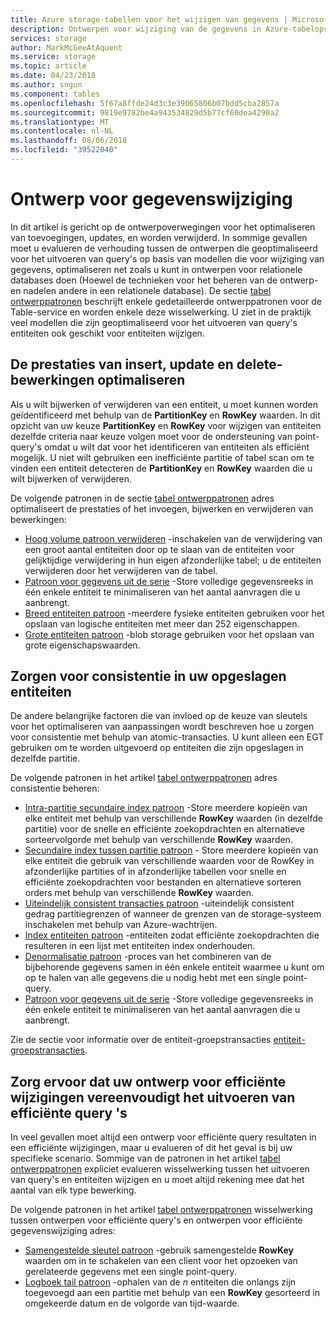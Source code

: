 ```yaml
---
title: Azure storage-tabellen voor het wijzigen van gegevens | Microsoft Docs
description: Ontwerpen voor wijziging van de gegevens in Azure-tabelopslag.
services: storage
author: MarkMcGeeAtAquent
ms.service: storage
ms.topic: article
ms.date: 04/23/2018
ms.author: sngun
ms.component: tables
ms.openlocfilehash: 5f67a8ffde24d3c3e39065806b07bdd5cba2857a
ms.sourcegitcommit: 9819e9782be4a943534829d5b77cf60dea4290a2
ms.translationtype: MT
ms.contentlocale: nl-NL
ms.lasthandoff: 08/06/2018
ms.locfileid: "39522040"
---
```

# <a name="design-for-data-modification"></a>Ontwerp voor gegevenswijziging
In dit artikel is gericht op de ontwerpoverwegingen voor het optimaliseren van toevoegingen, updates, en worden verwijderd. In sommige gevallen moet u evalueren de verhouding tussen de ontwerpen die geoptimaliseerd voor het uitvoeren van query's op basis van modellen die voor wijziging van gegevens, optimaliseren net zoals u kunt in ontwerpen voor relationele databases doen (Hoewel de technieken voor het beheren van de ontwerp-en nadelen andere in een relationele database). De sectie [tabel ontwerppatronen](#table-design-patterns) beschrijft enkele gedetailleerde ontwerppatronen voor de Table-service en worden enkele deze wisselwerking. U ziet in de praktijk veel modellen die zijn geoptimaliseerd voor het uitvoeren van query's entiteiten ook geschikt voor entiteiten wijzigen.  

## <a name="optimize-the-performance-of-insert-update-and-delete-operations"></a>De prestaties van insert, update en delete-bewerkingen optimaliseren
Als u wilt bijwerken of verwijderen van een entiteit, u moet kunnen worden geïdentificeerd met behulp van de **PartitionKey** en **RowKey** waarden. In dit opzicht van uw keuze **PartitionKey** en **RowKey** voor wijzigen van entiteiten dezelfde criteria naar keuze volgen moet voor de ondersteuning van point-query's omdat u wilt dat voor het identificeren van entiteiten als efficiënt mogelijk. U niet wilt gebruiken een inefficiënte partitie of tabel scan om te vinden een entiteit detecteren de **PartitionKey** en **RowKey** waarden die u wilt bijwerken of verwijderen.  

De volgende patronen in de sectie [tabel ontwerppatronen](#table-design-patterns) adres optimaliseert de prestaties of het invoegen, bijwerken en verwijderen van bewerkingen:  

* [Hoog volume patroon verwijderen](table-storage-design-patterns.md#high-volume-delete-pattern) -inschakelen van de verwijdering van een groot aantal entiteiten door op te slaan van de entiteiten voor gelijktijdige verwijdering in hun eigen afzonderlijke tabel; u de entiteiten verwijderen door het verwijderen van de tabel.  
* [Patroon voor gegevens uit de serie](table-storage-design-patterns.md#data-series-pattern) -Store volledige gegevensreeks in één enkele entiteit te minimaliseren van het aantal aanvragen die u aanbrengt.  
* [Breed entiteiten patroon](table-storage-design-patterns.md#wide-entities-pattern) -meerdere fysieke entiteiten gebruiken voor het opslaan van logische entiteiten met meer dan 252 eigenschappen.  
* [Grote entiteiten patroon](table-storage-design-patterns.md#large-entities-pattern) -blob storage gebruiken voor het opslaan van grote eigenschapswaarden.  

## <a name="ensure-consistency-in-your-stored-entities"></a>Zorgen voor consistentie in uw opgeslagen entiteiten
De andere belangrijke factoren die van invloed op de keuze van sleutels voor het optimaliseren van aanpassingen wordt beschreven hoe u zorgen voor consistentie met behulp van atomic-transacties. U kunt alleen een EGT gebruiken om te worden uitgevoerd op entiteiten die zijn opgeslagen in dezelfde partitie.  

De volgende patronen in het artikel [tabel ontwerppatronen](table-storage-design-patterns.md) adres consistentie beheren:  

* [Intra-partitie secundaire index patroon](table-storage-design-patterns.md#intra-partition-secondary-index-pattern) -Store meerdere kopieën van elke entiteit met behulp van verschillende **RowKey** waarden (in dezelfde partitie) voor de snelle en efficiënte zoekopdrachten en alternatieve sorteervolgorde met behulp van verschillende **RowKey** waarden.  
* [Secundaire index tussen partitie patroon](table-storage-design-patterns.md#inter-partition-secondary-index-pattern) - Store meerdere kopieën van elke entiteit die gebruik van verschillende waarden voor de RowKey in afzonderlijke partities of in afzonderlijke tabellen voor snelle en efficiënte zoekopdrachten voor bestanden en alternatieve sorteren orders met behulp van verschillende **RowKey** waarden.  
* [Uiteindelijk consistent transacties patroon](table-storage-design-patterns.md#eventually-consistent-transactions-pattern) -uiteindelijk consistent gedrag partitiegrenzen of wanneer de grenzen van de storage-systeem inschakelen met behulp van Azure-wachtrijen.
* [Index entiteiten patroon](table-storage-design-patterns.md#index-entities-pattern) -entiteiten zodat efficiënte zoekopdrachten die resulteren in een lijst met entiteiten index onderhouden.  
* [Denormalisatie patroon](table-storage-design-patterns.md#denormalization-pattern) -proces van het combineren van de bijbehorende gegevens samen in één enkele entiteit waarmee u kunt om op te halen van alle gegevens die u nodig hebt met een single point-query.  
* [Patroon voor gegevens uit de serie](table-storage-design-patterns.md#data-series-pattern) -Store volledige gegevensreeks in één enkele entiteit te minimaliseren van het aantal aanvragen die u aanbrengt.  

Zie de sectie voor informatie over de entiteit-groepstransacties [entiteit-groepstransacties](table-storage-design.md#entity-group-transactions).  

## <a name="ensure-your-design-for-efficient-modifications-facilitates-efficient-queries"></a>Zorg ervoor dat uw ontwerp voor efficiënte wijzigingen vereenvoudigt het uitvoeren van efficiënte query 's
In veel gevallen moet altijd een ontwerp voor efficiënte query resultaten in een efficiënte wijzigingen, maar u evalueren of dit het geval is bij uw specifieke scenario. Sommige van de patronen in het artikel [tabel ontwerppatronen](table-storage-design-patterns.md) expliciet evalueren wisselwerking tussen het uitvoeren van query's en entiteiten wijzigen en u moet altijd rekening mee dat het aantal van elk type bewerking.  

De volgende patronen in het artikel [tabel ontwerppatronen](table-storage-design-patterns.md) wisselwerking tussen ontwerpen voor efficiënte query's en ontwerpen voor efficiënte gegevenswijziging adres:  

* [Samengestelde sleutel patroon](table-storage-design-patterns.md#compound-key-pattern) -gebruik samengestelde **RowKey** waarden om in te schakelen van een client voor het opzoeken van gerelateerde gegevens met een single point-query.  
* [Logboek tail patroon](table-storage-design-patterns.md#log-tail-pattern) -ophalen van de *n* entiteiten die onlangs zijn toegevoegd aan een partitie met behulp van een **RowKey** gesorteerd in omgekeerde datum en de volgorde van tijd-waarde.  
